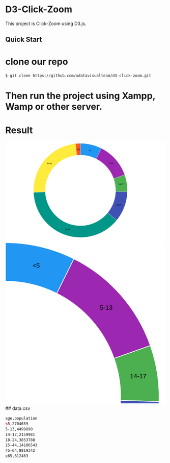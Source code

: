 # D3-Click-Zoom
This project is Click-Zoom using D3.js.

## Quick Start

# clone our repo
```
$ git clone https://github.com/xdatavisualteam/d3-click-zoom.git
```
# Then run the project using Xampp, Wamp or other server.

# Result
<img width="900" src="img/D3-Click-Zoom.png" border="0" />
<img width="900" src="img/Zoom.png" border="0" />
## data.csv

```html
age,population
<5,2704659
5-13,4499890
14-17,2159981
18-24,3853788
25-44,14106543
45-64,8819342
≥65,612463

```
